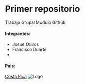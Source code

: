 # Primer repositorio

Trabajo Grupal Modulo Github

#### Integrantes:
- Josue Quiros
- Francisco Duarte
- 
#### Pais: 
[Costa Rica](https://puravida.com/)
![Logo](https://www.muniliberia.go.cr/muni/img/articles/thumbs/110_1_banderacr.jpg)

